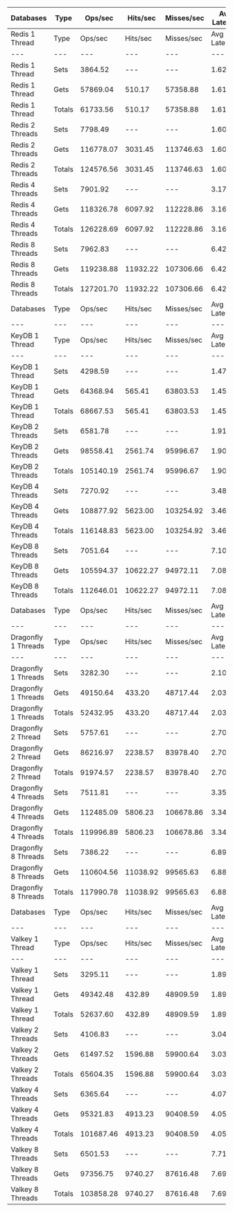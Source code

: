 | Databases | Type | Ops/sec | Hits/sec | Misses/sec | Avg Latency | p50 Latency | p99 Latency | p99.9 Latency | KB/sec |
| --- | --- | --- | --- | --- | --- | --- | --- | --- | --- |
| Redis 1 Thread | Type | Ops/sec | Hits/sec | Misses/sec | Avg Latency | p50 Latency | p99 Latency | p99.9 Latency | KB/sec |
| --- | --- | --- | --- | --- | --- | --- | --- | --- | --- |
Redis 1 Thread | Sets | 3864.52 | --- | --- | 1.62296 | 1.56700 | 2.68700 | 7.45500 | 2112.81 |
Redis 1 Thread | Gets | 57869.04 | 510.17 | 57358.88 | 1.61942 | 1.56700 | 2.68700 | 7.29500 | 2508.11 |
Redis 1 Thread | Totals | 61733.56 | 510.17 | 57358.88 | 1.61965 | 1.56700 | 2.68700 | 7.29500 | 4620.91 |
Redis 2 Threads | Sets | 7798.49 | --- | --- | 1.60761 | 1.61500 | 3.15100 | 8.63900 | 4263.59 |
Redis 2 Threads | Gets | 116778.07 | 3031.45 | 113746.63 | 1.60608 | 1.59900 | 3.13500 | 9.66300 | 6068.16 |
Redis 2 Threads | Totals | 124576.56 | 3031.45 | 113746.63 | 1.60617 | 1.59900 | 3.13500 | 9.59900 | 10331.75 |
Redis 4 Threads | Sets | 7901.92 | --- | --- | 3.17639 | 3.02300 | 7.74300 | 15.99900 | 4320.14 |
Redis 4 Threads | Gets | 118326.78 | 6097.92 | 112228.86 | 3.16635 | 3.02300 | 7.64700 | 16.25500 | 7670.65 |
Redis 4 Threads | Totals | 126228.69 | 6097.92 | 112228.86 | 3.16698 | 3.02300 | 7.64700 | 16.25500 | 11990.79 |
Redis 8 Threads | Sets | 7962.83 | --- | --- | 6.42600 | 5.98300 | 17.53500 | 49.40700 | 4353.44 |
Redis 8 Threads | Gets | 119238.88 | 11932.22 | 107306.66 | 6.42778 | 5.98300 | 17.66300 | 48.63900 | 10640.38 |
Redis 8 Threads | Totals | 127201.70 | 11932.22 | 107306.66 | 6.42767 | 5.98300 | 17.66300 | 48.63900 | 14993.82 |
| Databases | Type | Ops/sec | Hits/sec | Misses/sec | Avg Latency | p50 Latency | p99 Latency | p99.9 Latency | KB/sec |
| --- | --- | --- | --- | --- | --- | --- | --- | --- | --- |
| KeyDB 1 Thread | Type | Ops/sec | Hits/sec | Misses/sec | Avg Latency | p50 Latency | p99 Latency | p99.9 Latency | KB/sec |
| --- | --- | --- | --- | --- | --- | --- | --- | --- | --- |
KeyDB 1 Thread | Sets | 4298.59 | --- | --- | 1.47653 | 1.44700 | 2.38300 | 6.23900 | 2350.12 |
KeyDB 1 Thread | Gets | 64368.94 | 565.41 | 63803.53 | 1.45478 | 1.43900 | 2.15900 | 5.72700 | 2788.78 |
KeyDB 1 Thread | Totals | 68667.53 | 565.41 | 63803.53 | 1.45614 | 1.43900 | 2.17500 | 5.85500 | 5138.90 |
KeyDB 2 Threads | Sets | 6581.78 | --- | --- | 1.91281 | 1.62300 | 9.59900 | 16.25500 | 3598.39 |
KeyDB 2 Threads | Gets | 98558.41 | 2561.74 | 95996.67 | 1.90885 | 1.61500 | 9.66300 | 16.38300 | 5123.05 |
KeyDB 2 Threads | Totals | 105140.19 | 2561.74 | 95996.67 | 1.90909 | 1.61500 | 9.66300 | 16.38300 | 8721.43 |
KeyDB 4 Threads | Sets | 7270.92 | --- | --- | 3.48192 | 3.19900 | 10.36700 | 17.79100 | 3975.16 |
KeyDB 4 Threads | Gets | 108877.92 | 5623.00 | 103254.92 | 3.46107 | 3.18300 | 10.17500 | 18.55900 | 7064.17 |
KeyDB 4 Threads | Totals | 116148.83 | 5623.00 | 103254.92 | 3.46237 | 3.18300 | 10.17500 | 18.43100 | 11039.33 |
KeyDB 8 Threads | Sets | 7051.64 | --- | --- | 7.10769 | 6.49500 | 21.63100 | 48.38300 | 3855.28 |
KeyDB 8 Threads | Gets | 105594.37 | 10622.27 | 94972.11 | 7.08458 | 6.49500 | 21.37500 | 47.10300 | 9450.69 |
KeyDB 8 Threads | Totals | 112646.01 | 10622.27 | 94972.11 | 7.08602 | 6.49500 | 21.37500 | 47.35900 | 13305.97 |
| Databases | Type | Ops/sec | Hits/sec | Misses/sec | Avg Latency | p50 Latency | p99 Latency | p99.9 Latency | KB/sec |
| --- | --- | --- | --- | --- | --- | --- | --- | --- | --- |
| Dragonfly 1 Threads | Type | Ops/sec | Hits/sec | Misses/sec | Avg Latency | p50 Latency | p99 Latency | p99.9 Latency | KB/sec |
| --- | --- | --- | --- | --- | --- | --- | --- | --- | --- |
Dragonfly 1 Threads | Sets | 3282.30 | --- | --- | 2.10259 | 1.82300 | 4.57500 | 23.16700 | 1794.50 |
Dragonfly 1 Threads | Gets | 49150.64 | 433.20 | 48717.44 | 2.03458 | 1.80700 | 4.51100 | 8.09500 | 2130.19 |
Dragonfly 1 Threads | Totals | 52432.95 | 433.20 | 48717.44 | 2.03884 | 1.80700 | 4.51100 | 8.44700 | 3924.69 |
Dragonfly 2 Thread | Sets | 5757.61 | --- | --- | 2.70882 | 2.65500 | 7.51900 | 13.63100 | 3147.80 |
Dragonfly 2 Thread | Gets | 86216.97 | 2238.57 | 83978.40 | 2.70543 | 2.67100 | 7.29500 | 13.18300 | 4480.34 |
Dragonfly 2 Thread | Totals | 91974.57 | 2238.57 | 83978.40 | 2.70564 | 2.65500 | 7.29500 | 13.18300 | 7628.14 |
Dragonfly 4 Threads | Sets | 7511.81 | --- | --- | 3.35803 | 3.45500 | 8.38300 | 17.66300 | 4106.86 |
Dragonfly 4 Threads | Gets | 112485.09 | 5806.23 | 106678.86 | 3.34666 | 3.45500 | 8.15900 | 17.66300 | 7296.67 |
Dragonfly 4 Threads | Totals | 119996.89 | 5806.23 | 106678.86 | 3.34737 | 3.45500 | 8.15900 | 17.66300 | 11403.53 |
Dragonfly 8 Threads | Sets | 7386.22 | --- | --- | 6.89497 | 6.49500 | 21.11900 | 58.87900 | 4038.20 |
Dragonfly 8 Threads | Gets | 110604.56 | 11038.92 | 99565.63 | 6.88701 | 6.46300 | 21.50300 | 59.13500 | 9855.18 |
Dragonfly 8 Threads | Totals | 117990.78 | 11038.92 | 99565.63 | 6.88750 | 6.46300 | 21.50300 | 59.13500 | 13893.38 |
| Databases | Type | Ops/sec | Hits/sec | Misses/sec | Avg Latency | p50 Latency | p99 Latency | p99.9 Latency | KB/sec |
| --- | --- | --- | --- | --- | --- | --- | --- | --- | --- |
| Valkey 1 Thread | Type | Ops/sec | Hits/sec | Misses/sec | Avg Latency | p50 Latency | p99 Latency | p99.9 Latency | KB/sec |
| --- | --- | --- | --- | --- | --- | --- | --- | --- | --- |
Valkey 1 Thread | Sets | 3295.11 | --- | --- | 1.89787 | 1.51900 | 5.63100 | 11.00700 | 1801.50 |
Valkey 1 Thread | Gets | 49342.48 | 432.89 | 48909.59 | 1.89957 | 1.51100 | 5.82300 | 12.47900 | 2137.50 |
Valkey 1 Thread | Totals | 52637.60 | 432.89 | 48909.59 | 1.89946 | 1.51100 | 5.79100 | 12.41500 | 3939.00 |
Valkey 2 Threads | Sets | 4106.83 | --- | --- | 3.04679 | 2.81500 | 8.57500 | 15.74300 | 2245.29 |
Valkey 2 Threads | Gets | 61497.52 | 1596.88 | 59900.64 | 3.03614 | 2.81500 | 8.38300 | 15.93500 | 3195.84 |
Valkey 2 Threads | Totals | 65604.35 | 1596.88 | 59900.64 | 3.03681 | 2.81500 | 8.38300 | 15.93500 | 5441.12 |
Valkey 4 Threads | Sets | 6365.64 | --- | --- | 4.07256 | 3.96700 | 9.66300 | 24.31900 | 3480.23 |
Valkey 4 Threads | Gets | 95321.83 | 4913.23 | 90408.59 | 4.05716 | 3.95100 | 9.34300 | 23.93500 | 6179.77 |
Valkey 4 Threads | Totals | 101687.46 | 4913.23 | 90408.59 | 4.05812 | 3.95100 | 9.34300 | 23.93500 | 9659.99 |
Valkey 8 Threads | Sets | 6501.53 | --- | --- | 7.71068 | 7.23100 | 23.93500 | 53.24700 | 3554.52 |
Valkey 8 Threads | Gets | 97356.75 | 9740.27 | 87616.48 | 7.69927 | 7.23100 | 24.70300 | 53.24700 | 8686.60 |
Valkey 8 Threads | Totals | 103858.28 | 9740.27 | 87616.48 | 7.69999 | 7.23100 | 24.70300 | 53.24700 | 12241.12 |
